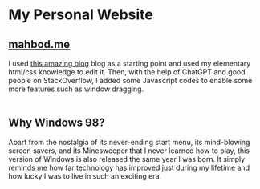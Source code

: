 # My Personal Website 
## <a href=https://mahbod.me>mahbod.me</a>
I used <a href=https://fjolt.com/article/css-windows-98>this amazing blog</a> blog as a starting point and used my elementary html/css knowledge to edit it. Then, with the help of ChatGPT and good people on StackOverflow, I added some Javascript codes to enable some more features such as window dragging.
<br><br>
## Why Windows 98? 
Apart from the nostalgia of its never-ending start menu, its mind-blowing screen savers,
and its Minesweeper that I never learned how to play, this version of Windows is also released the same 
year I was born. It simply reminds me how far technology has improved just during my lifetime and how lucky 
I was to live in such an exciting era.
